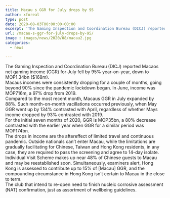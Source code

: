 ```yaml
---
title: Macau s GGR for July drops by 95
author: xforeal 
type: post
date: 2020-08-03T00:00:00+00:00
excerpt: 'The Gaming Inspection and Coordination Bureau (DICJ) reported Macaos net gaming income (GGR) for July fell by 95&amp;percnt; year-on-year, down to MOP1 '
url: /macau-s-ggr-for-july-drops-by-95/
image : images/news/2020/08/macau2.jpg
categories:
  - news

---
```

<p class="paragraph" style="margin: 0cm; margin-bottom: .0001pt; vertical-align: baseline;">
  <span class="normaltextrun">The Gaming Inspection and Coordination Bureau (DICJ) reported Macaos net gaming income (GGR) for July fell by 95&percnt; year-on-year, down to MOP1.34bn ($168m). </span><span data-ccp-props='{"134233117":true,"134233118":true,"201341983":0,"335559739":200,"335559740":240}' style="user-select: text; -webkit-user-drag: none; -webkit-tap-highlight-color: transparent;" />
</p>

<p class="paragraph" style="margin: 0cm; margin-bottom: .0001pt; vertical-align: baseline;">
  <span style="font-size: 9.0pt; font-family: 'Segoe UI',sans-serif;" />
</p>

<p class="paragraph" style="margin: 0cm; margin-bottom: .0001pt; vertical-align: baseline; user-select: text; -webkit-user-drag: none; -webkit-tap-highlight-color: transparent; overflow-wrap: break-word;">
  <span data-contrast="auto" style="user-select: text; -webkit-user-drag: none; -webkit-tap-highlight-color: transparent; font-variant-ligatures: none !important;" xml:lang="EN-GB"><span style="user-select: text; -webkit-user-drag: none; -webkit-tap-highlight-color: transparent; background-color: inherit;"><span class="normaltextrun">Macaus incomes were consistently dropping for a couple of months, going </span></span><span style="user-select: text; -webkit-user-drag: none; -webkit-tap-highlight-color: transparent; background-color: inherit;">beyond </span><span style="user-select: text; -webkit-user-drag: none; -webkit-tap-highlight-color: transparent; background-color: inherit;">90&percnt; since the pandemic lockdown began. In June, income was MOP716m, a 97&percnt; drop from 2019. </span></span>
</p>

<p class="paragraph" style="margin: 0cm; margin-bottom: .0001pt; vertical-align: baseline;">
  <span class="normaltextrun" />
</p>

<p class="paragraph" style="margin: 0cm; margin-bottom: .0001pt; vertical-align: baseline;">
  <span class="normaltextrun">Compared to the most recent month, Macaus GGR in July expanded by 88&percnt;. Such month-on-month vacillations occurred previously, when May GGR went up by 134&percnt; contrasted with April, regardless of whether Mays income dropped by 93&percnt; contrasted with 2019. </span><span data-ccp-props='{"134233117":true,"134233118":true,"201341983":0,"335559739":200,"335559740":240}' style="user-select: text; -webkit-user-drag: none; -webkit-tap-highlight-color: transparent;" />
</p>

<p class="paragraph" style="margin: 0cm; margin-bottom: .0001pt; vertical-align: baseline;">
  <span style="font-size: 9.0pt; font-family: 'Segoe UI',sans-serif;" />
</p>

<p class="paragraph" style="margin: 0cm; margin-bottom: .0001pt; vertical-align: baseline; user-select: text; -webkit-user-drag: none; -webkit-tap-highlight-color: transparent; overflow-wrap: break-word;">
  <span data-contrast="auto" style="user-select: text; -webkit-user-drag: none; -webkit-tap-highlight-color: transparent; font-variant-ligatures: none !important;" xml:lang="EN-GB"><span style="user-select: text; -webkit-user-drag: none; -webkit-tap-highlight-color: transparent; background-color: inherit;"><span class="normaltextrun">For the initial seven months of 2020, GGR is MOP35bn, a 80&percnt; decrease contrasted with the earlier year when GGR for a similar period was MOP174bn. </span></span></span><span data-ccp-props='{"134233117":true,"134233118":true,"201341983":0,"335559739":200,"335559740":240}' style="user-select: text; -webkit-user-drag: none; -webkit-tap-highlight-color: transparent;"><span class="eop" /></span>
</p>

<p class="paragraph" style="margin: 0cm; margin-bottom: .0001pt; vertical-align: baseline;">
  <span style="font-size: 9.0pt; font-family: 'Segoe UI',sans-serif;" />
</p>

<p class="paragraph" style="margin: 0cm; margin-bottom: .0001pt; vertical-align: baseline; user-select: text; -webkit-user-drag: none; -webkit-tap-highlight-color: transparent; overflow-wrap: break-word;">
  <span data-contrast="auto" style="user-select: text; -webkit-user-drag: none; -webkit-tap-highlight-color: transparent; font-variant-ligatures: none !important;" xml:lang="EN-GB"><span style="user-select: text; -webkit-user-drag: none; -webkit-tap-highlight-color: transparent; background-color: inherit;"><span class="normaltextrun">The drops in income are the aftereffect of limited travel and continuous pandemic. Outside nationals can&#8217;t enter Macau, while the limitations are gradually facilitating for Chinese, Taiwan and Hong Kong residents, in any case, they are required to pass the screening and agree to 14-day isolate. </span></span></span>
</p>

<p class="paragraph" style="margin: 0cm; margin-bottom: .0001pt; vertical-align: baseline;">
  <span class="normaltextrun" />
</p>

<p class="paragraph" style="margin: 0cm; margin-bottom: .0001pt; vertical-align: baseline;">
  <span class="normaltextrun">Individual Visit Scheme makes up near 48&percnt; of Chinese guests to Macau and may be reestablished soon. Simultaneously, examiners alert, Hong Kong is assessed to contribute up to 15&percnt; of [Macau] GGR, and the compounding circumstance in Hong Kong isn&#8217;t certain to Macau in the close to term. </span><span data-ccp-props='{"134233117":true,"134233118":true,"201341983":0,"335559739":200,"335559740":240}' style="user-select: text; -webkit-user-drag: none; -webkit-tap-highlight-color: transparent;" />
</p>

<p class="paragraph" style="margin: 0cm; margin-bottom: .0001pt; vertical-align: baseline;">
  <span style="font-size: 9.0pt; font-family: 'Segoe UI',sans-serif;" />
</p>

<p class="paragraph" style="margin: 0cm; margin-bottom: .0001pt; vertical-align: baseline; user-select: text; -webkit-user-drag: none; -webkit-tap-highlight-color: transparent; overflow-wrap: break-word;">
  <span data-contrast="auto" style="user-select: text; -webkit-user-drag: none; -webkit-tap-highlight-color: transparent; font-variant-ligatures: none !important;" xml:lang="EN-GB"><span style="user-select: text; -webkit-user-drag: none; -webkit-tap-highlight-color: transparent; background-color: inherit;"><span class="normaltextrun">The club that intend to re-open need to finish nucleic corrosive assessment (NAT) confirmation, just as assortment of wellbeing guidelines. </span></span></span><span data-ccp-props='{"134233117":true,"134233118":true,"201341983":0,"335559739":200,"335559740":240}' style="user-select: text; -webkit-user-drag: none; -webkit-tap-highlight-color: transparent;"><span class="eop" /></span>
</p>